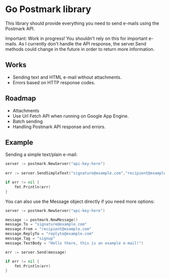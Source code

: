 Go Postmark library
===================

This library should provide everything you need to send e-mails using the Postmark API.

Important: Work in progress! You shouldn't rely on this for important e-mails. As I currently don't handle the API response, the server.Send methods could change in the future in order to return more information.

Works
------
 * Sending text and HTML e-mail without attachments.
 * Errors based on HTTP response codes.
 
Roadmap
--------
 * Attachments
 * Use Url Fetch API when running on Google App Engine.
 * Batch sending
 * Handling Postmark API response and errors.
 
Example
--------

Sending a simple text/plain e-mail:
```go
server := postmark.NewServer("api-key-here")
	
err := server.SendSimpleText("signature@example.com","recipient@example.com", "Example e-mail", "Hello there, this is an example e-mail!")

if err != nil {
	fmt.Println(err)
}
```

You can also use the Message object directly if you need more options:
```go
server := postmark.NewServer("api-key-here")

message := postmark.NewMessage()
message.To = "signature@example.com"
message.From = "recipient@example.com"
message.ReplyTo = "replyto@example.com"
message.Tag = "signup"
message.TextBody = "Hello there, this is an example e-mail!")

err := server.Send(message)

if err != nil {
	fmt.Println(err)
}
```
